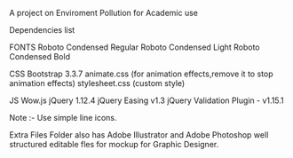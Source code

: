 A project on Enviroment Pollution for Academic use  

Dependencies list

FONTS
Roboto Condensed Regular
Roboto Condensed Light
Roboto Condensed Bold

CSS
Bootstrap 3.3.7
animate.css (for animation effects,remove it to stop animation effects)
stylesheet.css (custom style)

JS
Wow.js
jQuery 1.12.4
jQuery Easing v1.3
jQuery Validation Plugin - v1.15.1

Note :- Use simple line icons.

Extra Files
Folder also has Adobe Illustrator and Adobe Photoshop well structured editable fles for mockup for Graphic Designer.